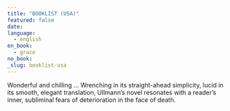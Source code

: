 ```yaml
---
title: "BOOKLIST (USA)"
featured: false
date:
language:
  - english
en_book:
  - grace
no_book:
_slug: booklist-usa
---
```


Wonderful and chilling … Wrenching in its straight-ahead simplicity, lucid in its smooth, elegant translation, Ullmann’s novel resonates with a reader’s inner, subliminal fears of deterioration in the face of death.

